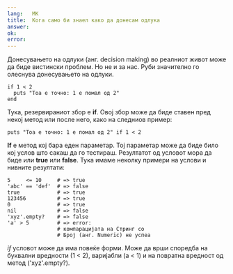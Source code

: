```yaml
---
lang:   МК
title:  Кога само би знаел како да донесам одлука
answer: 
ok:     
error:  
---
```


Донесувањето на одлуки (анг. decision making) во реалниот живот може да биде вистински проблем. Но не и за нас.
Руби значително го олеснува донесувањето на одлуки.

    if 1 < 2
      puts "Тоа е точно: 1 е помал од 2"
    end

Тука, резервираниот збор е __if__. Овој збор може да биде ставен пред некој метод или после него, како на следниов пример:

    puts "Тоа е точно: 1 е помал од 2" if 1 < 2

__If__ е метод кој бара еден параметар. Тој параметар може да биде било кој услов што сакаш да го тестираш. Резултатот од условот мора да биде или __true__ или __false__.
Тука имаме неколку примери на услови и нивните резултати:

    5     <= 10     # => true
    'abc' == 'def'  # => false
    true            # => true
    123456          # => true
    0               # => true
    nil             # => false
    'xyz'.empty?    # => false
    'a' > 5         # => error:
                    # компарацијата на Стринг со
                    # Број (анг. Numeric) не успеа

 _if_ условот може да има повеќе форми. Може да врши споредба на буквални вредности (1 < 2),
варијабли (a < 1) и на повратна вредност од метод ('xyz'.empty?).
